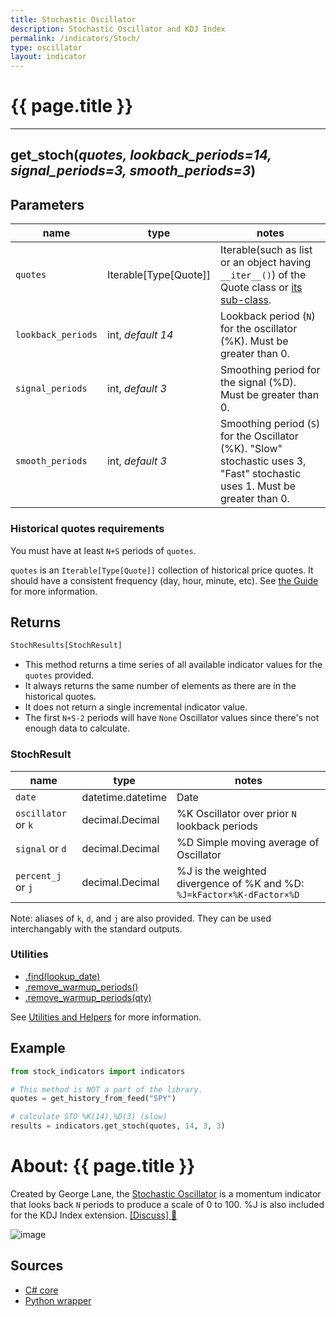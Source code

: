 ```yaml
---
title: Stochastic Oscillator
description: Stochastic Oscillator and KDJ Index
permalink: /indicators/Stoch/
type: oscillator
layout: indicator
---
```


# {{ page.title }}
<hr>

## **get_stoch**(*quotes, lookback_periods=14, signal_periods=3, smooth_periods=3*)

## Parameters

| name | type | notes
| -- |-- |--
| `quotes` | Iterable[Type[Quote]] | Iterable(such as list or an object having `__iter__()`) of the Quote class or [its sub-class]({{site.baseurl}}/guide/#using-custom-quote-classes).
| `lookback_periods` | int, *default 14* | Lookback period (`N`) for the oscillator (%K).  Must be greater than 0.
| `signal_periods` | int, *default 3* | Smoothing period for the signal (%D).  Must be greater than 0.
| `smooth_periods` | int, *default 3* | Smoothing period (`S`) for the Oscillator (%K).  "Slow" stochastic uses 3, "Fast" stochastic uses 1.  Must be greater than 0.

<!-- | `kFactor` | int | Optional. Weight of %K in the %J calculation.  Must be greater than 0. Default is 3.
| `dFactor` | int | Optional. Weight of %D in the %J calculation.  Must be greater than 0. Default is 2.
| `movingAverageType` | MaType | Optional. Type of moving average (SMA or SMMA) used for smoothing.  See [MaType options](#matype-options) below.  Default is `MaType.SMA`. -->

### Historical quotes requirements

You must have at least `N+S` periods of `quotes`.

`quotes` is an `Iterable[Type[Quote]]` collection of historical price quotes.  It should have a consistent frequency (day, hour, minute, etc).  See [the Guide]({{site.baseurl}}/guide/#historical-quotes) for more information.

<!-- ### MaType options

These are the supported moving average types:

| type | description
|-- |--
| `MaType.SMA` | [Simple Moving Average](../Sma#content) (default)
| `MaType.SMMA` | [Smoothed Moving Average](../Smma#content) -->

## Returns

```python
StochResults[StochResult]
```

- This method returns a time series of all available indicator values for the `quotes` provided.
- It always returns the same number of elements as there are in the historical quotes.
- It does not return a single incremental indicator value.
- The first `N+S-2` periods will have `None` Oscillator values since there's not enough data to calculate.

<!-- :hourglass: **Convergence Warning**: The first `N+100` periods will have decreasing magnitude, convergence-related precision errors that can be as high as ~5% deviation in indicator values for earlier periods when using `MaType.SMMA`.  Standard use of `MaType.SMA` does not have convergence-related precision errors. -->

### StochResult

| name | type | notes
| -- |-- |--
| `date` | datetime.datetime | Date
| `oscillator` or `k` | decimal.Decimal | %K Oscillator over prior `N` lookback periods
| `signal` or `d` | decimal.Decimal | %D Simple moving average of Oscillator
| `percent_j` or `j` | decimal.Decimal | %J is the weighted divergence of %K and %D: `%J=kFactor×%K-dFactor×%D`

Note: aliases of `k`, `d`, and `j` are also provided.  They can be used interchangably with the standard outputs.

### Utilities

- [.find(lookup_date)]({{site.baseurl}}/utilities#find-indicator-result-by-date)
- [.remove_warmup_periods()]({{site.baseurl}}/utilities#remove-warmup-periods)
- [.remove_warmup_periods(qty)]({{site.baseurl}}/utilities#remove-warmup-periods)

See [Utilities and Helpers]({{site.baseurl}}/utilities#utilities-for-indicator-results) for more information.

## Example

```python
from stock_indicators import indicators

# This method is NOT a part of the library.
quotes = get_history_from_feed("SPY")

# calculate STO %K(14),%D(3) (slow)
results = indicators.get_stoch(quotes, 14, 3, 3)
```

# About: {{ page.title }}

Created by George Lane, the [Stochastic Oscillator](https://en.wikipedia.org/wiki/Stochastic_oscillator) is a momentum indicator that looks back `N` periods to produce a scale of 0 to 100.  %J is also included for the KDJ Index extension.
[[Discuss] :speech_balloon:]({{site.github.base_repository_url}}/discussions/237 "Community discussion about this indicator")

![image]({{site.charturl}}/Stoch.png)

## Sources

 - [C# core]({{site.base_sourceurl}}/s-z/Stoch/Stoch.cs)
 - [Python wrapper]({{site.sourceurl}}/stoch.py)
